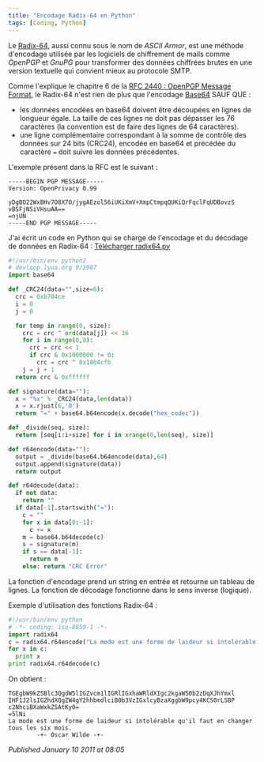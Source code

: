 ```yaml
---
title: "Encodage Radix-64 en Python"
tags: [Coding, Python]
---
```


Le [Radix-64](http://en.wikipedia.org/wiki/Radix-64), aussi connu sous le nom de *ASCII Armor*, est une méthode d'encodage utilisée par les logiciels de chiffrement de mails comme *OpenPGP* et *GnuPG* pour transformer des données chiffrées brutes en une version textuelle qui convient mieux au protocole SMTP.  

Comme l'explique le chapitre 6 de la [RFC 2440 : OpenPGP Message Format](http://tools.ietf.org/html/rfc2440), le Radix-64 n'est rien de plus que l'encodage [Base64](http://en.wikipedia.org/wiki/Base64) SAUF QUE :  

* les données encodées en base64 doivent être découpées en lignes de longueur égale. La taille de ces lignes ne doit pas dépasser les 76 caractères (la convention est de faire des lignes de 64 caractères).
* une ligne complémentaire correspondant à la somme de contrôle des données sur 24 bits (CRC24), encodée en base64 et précédée du caractère `=` doit suivre les données précédentes.

L'exemple présent dans la RFC est le suivant :  

```
-----BEGIN PGP MESSAGE-----  
Version: OpenPrivacy 0.99  

yDgBO22WxBHv7O8X7O/jygAEzol56iUKiXmV+XmpCtmpqQUKiQrFqclFqUDBovzS  
vBSFjNSiVHsuAA==  
=njUN  
-----END PGP MESSAGE-----
```  

J'ai écrit un code en Python qui se charge de l'encodage et du décodage de données en Radix-64 : [Télécharger radix64.py](/assets/data/radix64.py)

```python
#!/usr/bin/env python2
# devloop.lyua.org 9/2007
import base64

def _CRC24(data="",size=0):
  crc = 0xb704ce
  i = 0
  j = 0

  for temp in range(0, size):
    crc = crc ^ ord(data[j]) << 16
    for i in range(0,8):
      crc = crc << 1
      if crc & 0x1000000 != 0:
        crc = crc ^ 0x1864cfb
    j = j + 1
  return crc & 0xffffff

def signature(data=""):
  x = "%x" % _CRC24(data,len(data))
  x = x.rjust(6,'0')
  return "=" + base64.b64encode(x.decode("hex_codec"))

def _divide(seq, size):
  return [seq[i:i+size] for i in xrange(0,len(seq), size)]

def r64encode(data=""):
  output = _divide(base64.b64encode(data),64)
  output.append(signature(data))
  return output

def r64decode(data):
  if not data:
    return ""
  if data[-1].startswith("="):
    c = ""
    for x in data[0:-1]:
      c += x
    m = base64.b64decode(c)
    s = signature(m)
    if s == data[-1]:
      return m
    else: return "CRC Error"
```

La fonction d'encodage prend un string en entrée et retourne un tableau de lignes. La fonction de décodage fonctionne dans le sens inverse (logique).  

Exemple d'utilisation des fonctions Radix-64 :  

```python
#!/usr/bin/env python
# -*- coding: iso-8859-1 -*-
import radix64
c = radix64.r64encode("La mode est une forme de laideur si intolérable qu'il faut en changer tous les six mois.\n\t-+- Oscar Wilde -+-")
for x in c:
  print x
print radix64.r64decode(c)
```

On obtient :  

```
TGEgbW9kZSBlc3QgdW5lIGZvcm1lIGRlIGxhaWRldXIgc2kgaW50b2zDqXJhYmxl
IHF1J2lsIGZhdXQgZW4gY2hhbmdlciB0b3VzIGxlcyBzaXggbW9pcy4KCS0rLSBP
c2NhciBXaWxkZSAtKy0=
=5lNi
La mode est une forme de laideur si intolérable qu'il faut en changer tous les six mois.
        -+- Oscar Wilde -+-
```

*Published January 10 2011 at 08:05*
